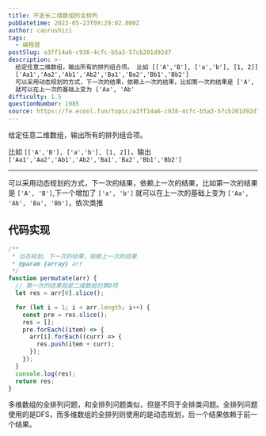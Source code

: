 ```yaml
---
title: 不定长二维数组的全排列
pubDatetime: 2023-05-23T09:29:02.000Z
author: caorushizi
tags:
  - 编程题
postSlug: a3ff14a6-c938-4cfc-b5a3-57cb201d92d7
description: >-
  给定任意二维数组，输出所有的排列组合项。 比如 [['A','B'], ['a','b'], [1, 2]]，输出
  ['Aa1','Aa2','Ab1','Ab2','Ba1','Ba2','Bb1','Bb2']
  可以采用动态规划的方式，下一次的结果，依赖上一次的结果，比如第一次的结果是 ['A', 'B'],下一个增加了 ['a', 'b']
  就可以在上一次的基础上变为 ['Aa', 'Ab'
difficulty: 1.5
questionNumber: 1985
source: https://fe.ecool.fun/topic/a3ff14a6-c938-4cfc-b5a3-57cb201d92d7
---
```


给定任意二维数组，输出所有的排列组合项。

比如 `[['A','B'], ['a','b'], [1, 2]]`，输出 `['Aa1','Aa2','Ab1','Ab2','Ba1','Ba2','Bb1','Bb2']`

---

可以采用动态规划的方式，下一次的结果，依赖上一次的结果，比如第一次的结果是 `['A', 'B']`,下一个增加了 `['a', 'b']` 就可以在上一次的基础上变为 `['Aa', 'Ab', 'Ba', 'Bb']`，依次类推

## 代码实现

```javascript
/**
 * 动态规划，下一次的结果，依赖上一次的结果
 * @param {array} arr
 */
function permutate(arr) {
  // 第一次的结果就是二维数组的第0项
  let res = arr[0].slice();

  for (let i = 1; i < arr.length; i++) {
    const pre = res.slice();
    res = [];
    pre.forEach((item) => {
      arr[i].forEach((curr) => {
        res.push(item + curr);
      });
    });
  }
  console.log(res);
  return res;
}
```

多维数组的全排列问题，和全排列问题类似，但是不同于全排类问题。全排列问题使用的是DFS，而多维数组的全排列则使用的是动态规划，后一个结果依赖于前一个结果。
